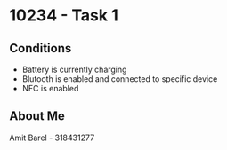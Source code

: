 # 10234 - Task 1

## Conditions

- Battery is currently charging
- Blutooth is enabled and connected to specific device
- NFC is enabled

## About Me
Amit Barel - 318431277

